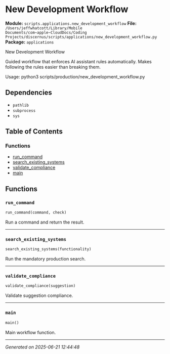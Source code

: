 # New Development Workflow

**Module:** `scripts.applications.new_development_workflow`
**File:** `/Users/jeffwhatcott/Library/Mobile Documents/com~apple~CloudDocs/Coding Projects/discernus/scripts/applications/new_development_workflow.py`
**Package:** `applications`

New Development Workflow

Guided workflow that enforces AI assistant rules automatically.
Makes following the rules easier than breaking them.

Usage:
    python3 scripts/production/new_development_workflow.py

## Dependencies

- `pathlib`
- `subprocess`
- `sys`

## Table of Contents

### Functions
- [run_command](#run-command)
- [search_existing_systems](#search-existing-systems)
- [validate_compliance](#validate-compliance)
- [main](#main)

## Functions

### `run_command`
```python
run_command(command, check)
```

Run a command and return the result.

---

### `search_existing_systems`
```python
search_existing_systems(functionality)
```

Run the mandatory production search.

---

### `validate_compliance`
```python
validate_compliance(suggestion)
```

Validate suggestion compliance.

---

### `main`
```python
main()
```

Main workflow function.

---

*Generated on 2025-06-21 12:44:48*